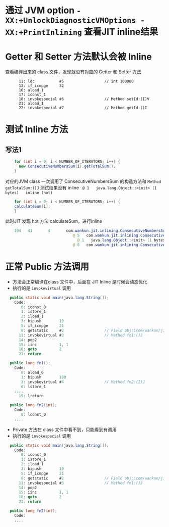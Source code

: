# 通过 JVM option `-XX:+UnlockDiagnosticVMOptions -XX:+PrintInlining` 查看JIT inline结果 

# Getter 和 Setter 方法默认会被 Inline

查看编译出来的 class 文件，发现就没有对应的 Getter 和 Setter 方法
```text
      11: ldc           #5                  // int 100000
      13: if_icmpge     32
      16: aload_1
      17: iconst_1
      18: invokespecial #6                  // Method setId:(I)V
      21: aload_1
      22: invokespecial #7                  // Method getId:()I
```

# 测试 Inline 方法

## 写法1 

```java
    for (int i = 0; i < NUMBER_OF_ITERATORS; i++) {
      new ConsecutiveNumbersSum(i).getTotalSum();
    }
```
对应的JVM class 一次调用了 ConsecutiveNumbersSum 的构造方法和 `Method getTotalSum:()J`
测试结果没有 inline ` @ 1   java.lang.Object::<init> (1 bytes)   inline (hot)`

```java
    for (int i = 0; i < NUMBER_OF_ITERATORS; i++) {
    calculateSum(i);
    }
```
此时JIT 发现 hot 方法 calculateSum，进行inline
```java
    194   41       4       com.wankun.jit.inlining.ConsecutiveNumbersSum::calculateSum (12 bytes)
                              @ 5   com.wankun.jit.inlining.ConsecutiveNumbersSum::<init> (10 bytes)   inline (hot)
                                @ 1   java.lang.Object::<init> (1 bytes)   inline (hot)
                              @ 8   com.wankun.jit.inlining.ConsecutiveNumbersSum::getTotalSum (37 bytes)   inline (hot)
```

# 正常 Public 方法调用

* 方法会正常编译在class 文件中，后面在 JIT Inline 是时候会动态优化
* 执行的是 `invokevirtual` 调用
```java
  public static void main(java.lang.String[]);
    Code:
       0: iconst_0
       1: istore_1
       2: iload_1
       3: bipush        10
       5: if_icmpge     21
       8: getstatic     #2                  // Field obj:Lcom/wankun/jit/inlining/InlineCommonMethod;
      11: invokevirtual #3                  // Method fn1:()J
      14: pop2
      15: iinc          1, 1
      18: goto          2
      21: return

  public long fn1();
    Code:
       0: aload_0
       1: bipush        100
       3: invokevirtual #4                  // Method fn2:(I)J
       6: lstore_1
    ....
      19: lreturn

  public long fn2(int);
    Code:
       0: lconst_0
    ....
```

* Private 方法在 class 文件中看不到，只能看到有调用
* 执行的是 `invokespecial` 调用

```java
  public static void main(java.lang.String[]);
    Code:
       0: iconst_0
       1: istore_1
       2: iload_1
       3: bipush        10
       5: if_icmpge     21
       8: getstatic     #2                  // Field obj:Lcom/wankun/jit/inlining/InlineCommonMethod;
      11: invokespecial #3                  // Method fn1:()J
      14: pop2
      15: iinc          1, 1
      18: goto          2
      21: return

  public long fn2(int);
    Code:
    ....

```